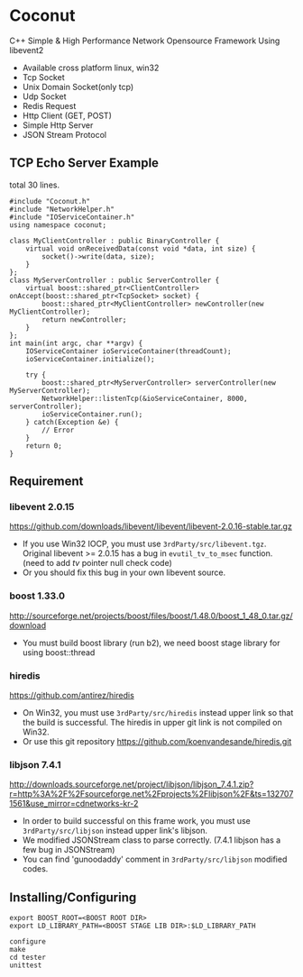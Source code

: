 # Coconut
C++ Simple & High Performance Network Opensource Framework Using libevent2

* Available cross platform linux, win32
* Tcp Socket
* Unix Domain Socket(only tcp)
* Udp Socket
* Redis Request
* Http Client (GET, POST)
* Simple Http Server
* JSON Stream Protocol

## TCP Echo Server Example

total 30 lines.

    #include "Coconut.h"
    #include "NetworkHelper.h"
    #include "IOServiceContainer.h"
    using namespace coconut;

    class MyClientController : public BinaryController {
        virtual void onReceivedData(const void *data, int size) {
            socket()->write(data, size);
        }
    };
    class MyServerController : public ServerController {
        virtual boost::shared_ptr<ClientController> onAccept(boost::shared_ptr<TcpSocket> socket) {
            boost::shared_ptr<MyClientController> newController(new MyClientController);
            return newController;
        }
    };
    int main(int argc, char **argv) {
        IOServiceContainer ioServiceContainer(threadCount);
        ioServiceContainer.initialize();

        try {
            boost::shared_ptr<MyServerController> serverController(new MyServerController);
            NetworkHelper::listenTcp(&ioServiceContainer, 8000, serverController);
            ioServiceContainer.run();
        } catch(Exception &e) {
            // Error
        }
        return 0;
    }

## Requirement

### libevent 2.0.15 
https://github.com/downloads/libevent/libevent/libevent-2.0.16-stable.tar.gz

* If you use Win32 IOCP, you must use `3rdParty/src/libevent.tgz`.
  Original libevent >= 2.0.15 has a bug in `evutil_tv_to_msec` function. (need to add *tv* pointer null check code) 
* Or you should fix this bug in your own libevent source.
	
### boost 1.33.0 
http://sourceforge.net/projects/boost/files/boost/1.48.0/boost_1_48_0.tar.gz/download

* You must build boost library (run b2), we need boost stage library for using boost::thread

### hiredis
https://github.com/antirez/hiredis

* On Win32, you must use `3rdParty/src/hiredis` instead upper link so that the build is successful.
  The hiredis in upper git link is not compiled on Win32.
* Or use this git repository https://github.com/koenvandesande/hiredis.git

### libjson 7.4.1
http://downloads.sourceforge.net/project/libjson/libjson_7.4.1.zip?r=http%3A%2F%2Fsourceforge.net%2Fprojects%2Flibjson%2F&ts=1327071561&use_mirror=cdnetworks-kr-2
    
* In order to build successful on this frame work, you must use `3rdParty/src/libjson` instead upper link's libjson.
* We modified JSONStream class to parse correctly. (7.4.1 libjson has a few bug in JSONStream)
* You can find 'gunoodaddy' comment in `3rdParty/src/libjson` modified codes.

## Installing/Configuring

    export BOOST_ROOT=<BOOST ROOT DIR>
    export LD_LIBRARY_PATH=<BOOST STAGE LIB DIR>:$LD_LIBRARY_PATH

    configure
    make
    cd tester
    unittest

